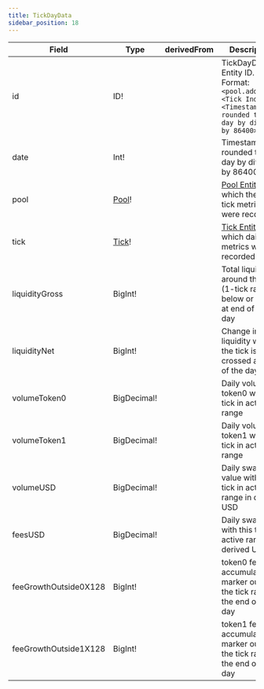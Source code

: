```yaml
---
title: TickDayData
sidebar_position: 18
---
```


|Field|Type|derivedFrom|Description|
|-|-|-|-|
|id | ID! | | TickDayData Entity ID. Format: `<pool.address>-<Tick Index>-<Timestamp rounded to the day by dividing by 86400>` |
|date | Int! | | Timestamp rounded to the day by dividing by 86400 |
|pool | [Pool](./pool)! | | [Pool Entity](./pool) for which the daily tick metrics were recorded |
|tick | [Tick](./tick)! | | [Tick Entity](./tick) for which daily metrics were recorded |
|liquidityGross | BigInt! | | Total liquidity around the tick (1-tick range below or above) at end of the day |
|liquidityNet | BigInt! | | Change in liquidity when the tick is crossed at end of the day |
|volumeToken0 | BigDecimal! | | Daily volume of token0 with this tick in active range |
|volumeToken1 | BigDecimal! | | Daily volume of token1 with this tick in active range |
|volumeUSD | BigDecimal! | | Daily swap value with this tick in active range in derived USD |
|feesUSD | BigDecimal! | |  Daily swap fee with this tick in active range in derived USD |
|feeGrowthOutside0X128 | BigInt! | | token0 fee accumulated marker outside the tick range at the end of the day |
|feeGrowthOutside1X128 | BigInt! | | token1 fee accumulated marker outside the tick range at the end of the day |
